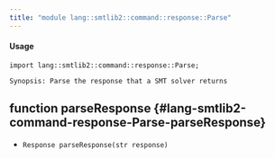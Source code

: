 ```yaml
---
title: "module lang::smtlib2::command::response::Parse"
---
```


#### Usage

`import lang::smtlib2::command::response::Parse;`


	Synopsis: Parse the response that a SMT solver returns


## function parseResponse {#lang-smtlib2-command-response-Parse-parseResponse}

* ``Response parseResponse(str response)``

